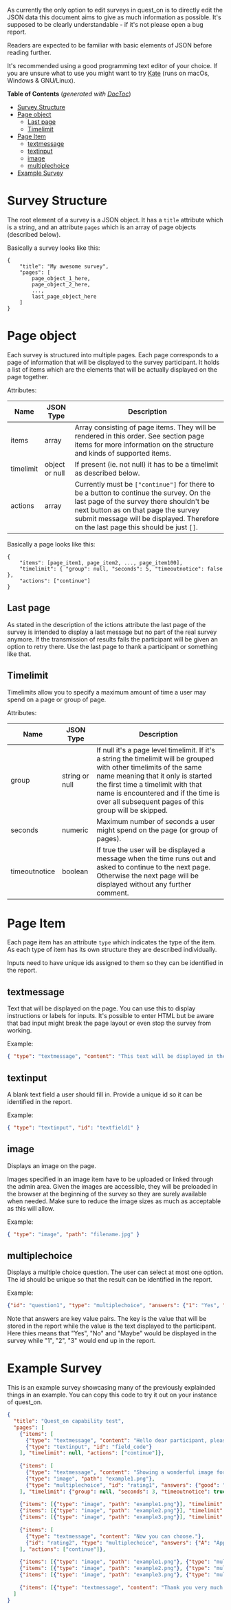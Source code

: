 As currently the only option to edit surveys in quest_on is to directly edit the JSON data this document
aims to give as much information as possible. It's supposed to be clearly understandable - if it's not please open a bug report.

Readers are expected to be familiar with basic elements of JSON before reading further.

It's recommended using a good programming text editor of your choice.
If you are unsure what to use you might want to try [Kate](https://kate-editor.org/) (runs on macOs, Windows & GNU/Linux).

**Table of Contents**  (*generated with [DocToc](http://doctoc.herokuapp.com/)*)

- [Survey Structure](#)
- [Page object](#)
	- [Last page](#)
	- [Timelimit](#)
- [Page Item](#)
	- [textmessage](#)
	- [textinput](#)
	- [image](#)
	- [multiplechoice](#)
- [Example Survey](#)

# Survey Structure
The root element of a survey is a JSON object.
It has a `title` attribute which is a string, and an attribute `pages` which is an array of page objects (described below).

Basically a survey looks like this:

```
{
    "title": "My awesome survey",
    "pages": [
        page_object_1_here,
        page_object_2_here,
        ...,
        last_page_object_here
    ]
}
```

# Page object
Each survey is structured into multiple pages.
Each page corresponds to a page of information that will be displayed to the survey participant.
It holds a list of items which are the elements that will be actually displayed on the page together.

Attributes:

| Name      | JSON Type      | Description |
| --------- | -------------- | ----------- |
| items     | array          | Array consisting of page items. They will be rendered in this order. See section page items for more information on the structure and kinds of supported items. |
| timelimit | object or null | If present (ie. not null) it has to be a timelimit as described below. |
| actions   | array          | Currently must be `["continue"]` for there to be a button to continue the survey. On the last page of the survey there shouldn't be next button as on that page the survey submit message will be displayed. Therefore on the last page this should be just `[]`. |

Basically a page looks like this:

```
{
    "items": [page_item1, page_item2, ..., page_item100],
    "timelimit": { "group": null, "seconds": 5, "timeoutnotice": false },
    "actions": ["continue"]
}
```

## Last page
As stated in the description of the ictions attribute the last page of the survey is intended
to display a last message but no part of the real survey anymore. If the transmission of results
fails the participant will be given an option to retry there. Use the last page to thank a participant or
something like that.

## Timelimit
Timelimits allow you to specify a maximum amount of time a user may spend on a page or group of page.

Attributes:

| Name          | JSON Type      | Description |
| ------------- | -------------- | ----------- |
| group         | string or null | If null it's a page level timelimit. If it's a string the timelimit will be grouped with other timelimits of the same name meaning that it only is started the first time a timelimit with that name is encountered and if the time is over all subsequent pages of this group will be skipped. |
| seconds       | numeric        | Maximum number of seconds a user might spend on the page (or group of pages). |
| timeoutnotice | boolean        | If true the user will be displayed a message when the time runs out and asked to continue to the next page. Otherwise the next page will be displayed without any further comment. |

# Page Item
Each page item has an attribute `type` which indicates the type of the item.
As each type of item has its own structure they are described individually.

Inputs need to have unique ids assigned to them so they can be identified in the report.

## textmessage
Text that will be displayed on the page. You can use this to display instructions or labels for inputs.
It's possible to enter HTML but be aware that bad input might break the page layout or even stop the survey from working.

Example:
```json
{ "type": "textmessage", "content": "This text will be displayed in the survey."}
```

## textinput
A blank text field a user should fill in. Provide a unique id so it can be identified in the report.

Example:
```json
{ "type": "textinput", "id": "textfield1" }
```

## image
Displays an image on the page.

Images specified in an image item have to be uploaded or linked through the admin area.
Given the images are accessible, they will be preloaded in the browser at the beginning
of the survey so they are surely available when needed. Make sure to reduce the image sizes
as much as acceptable as this will allow.

Example:
```json
{ "type": "image", "path": "filename.jpg" }
```

## multiplechoice
Displays a multiple choice question. The user can select at most one option.
The id should be unique so that the result can be identified in the report.

Example:
```json
{"id": "question1", "type": "multiplechoice", "answers": {"1": "Yes", "2": "No", "3": "Maybe"}}
```

Note that answers are key value pairs. The key is the value that will be stored in the report while the value
is the text displayed to the participant. Here thies means that "Yes", "No" and "Maybe" would be displayed
in the survey while "1", "2", "3" would end up in the report.

# Example Survey
This is an example survey showcasing many of the previously explainded things in an example.
You can copy this code to try it out on your instance of quest_on.

```json
{
  "title": "Quest_on capability test",
  "pages": [
    {"items": [
      {"type": "textmessage", "content": "Hello dear participant, please enter your code:"},
      {"type": "textinput", "id": "field_code"}
    ], "timelimit": null, "actions": ["continue"]},
    
    {"items": [
      {"type": "textmessage", "content": "Showing a wonderful image for a couple seconds."},
      {"type": "image", "path": "example1.png"},
      {"type": "multiplechoice", "id": "rating1", "answers": {"good": "I love it","ok": "It's ok", "bad": "It's ugly"}}
    ], "timelimit": {"group": null, "seconds": 3, "timeoutnotice": true}, "actions": ["continue"]},
    
    {"items": [{"type": "image", "path": "example1.png"}], "timelimit":{ "group":null, "seconds": 3, "timeoutnotice": false }, "actions": ["continue"]},
    {"items": [{"type": "image", "path": "example2.png"}], "timelimit":{ "group":null, "seconds": 3, "timeoutnotice": false }, "actions": ["continue"]},
    {"items": [{"type": "image", "path": "example3.png"}], "timelimit":{ "group":null, "seconds": 3, "timeoutnotice": false }, "actions": ["continue"]},
    
    {"items": [
      {"type": "textmessage", "content": "Now you can choose."},
      {"id": "rating2", "type": "multiplechoice", "answers": {"A": "Apples","B": "Bananas"}}
    ], "actions": ["continue"]},
    
    {"items": [{"type": "image", "path": "example1.png"}, {"type": "multiplechoice", "id": "rating3", "answers": {"good": "I love it","ok": "It's ok", "bad": "It's ugly"}}], "timelimit":{ "group":null, "seconds": 3, "timeoutnotice": false }, "actions": ["continue"]},
    {"items": [{"type": "image", "path": "example2.png"}, {"type": "multiplechoice", "id": "rating4", "answers": {"good": "I love it","ok": "It's ok", "bad": "It's ugly"}}], "timelimit":{ "group":null, "seconds": 3, "timeoutnotice": false }, "actions": ["continue"]},
    {"items": [{"type": "image", "path": "example3.png"}, {"type": "multiplechoice", "id": "rating5", "answers": {"good": "I love it","ok": "It's ok", "bad": "It's ugly"}}], "timelimit":{ "group":null, "seconds": 3, "timeoutnotice": false }, "actions": ["continue"]},
    
    {"items": [{"type": "textmessage", "content": "Thank you very much for your participation."}], "actions": []}
  ]
}
```